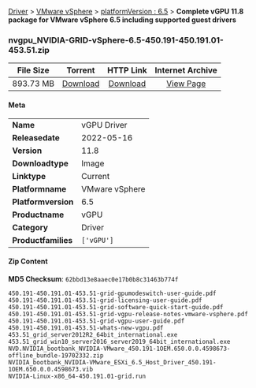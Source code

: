 
[Driver](/README.md)  >  [VMware vSphere](/index/Driver/VMware_vSphere.md)  >  [platformVersion : 6.5](/index/Driver/VMware_vSphere/6.5.md)  >  **Complete vGPU 11.8 package for VMware vSphere 6.5 including supported guest drivers**


### nvgpu_NVIDIA-GRID-vSphere-6.5-450.191-450.191.01-453.51.zip

| **File Size** | **Torrent**  | **HTTP Link** | **Internet Archive** |
|:-------------:|:------------:|:-------------:|:--------------------:|
| 893.73 MB |  [Download](https://archive.org/download/nvgpu_NVIDIA-GRID-vSphere-6.5-450.191-450.191.01-453.51.zip/nvgpu_NVIDIA-GRID-vSphere-6.5-450.191-450.191.01-453.51.zip_archive.torrent)       | [Download](https://archive.org/compress/nvgpu_NVIDIA-GRID-vSphere-6.5-450.191-450.191.01-453.51.zip) | [View Page](https://archive.org/details/nvgpu_NVIDIA-GRID-vSphere-6.5-450.191-450.191.01-453.51.zip)       |

#### Meta

<table>
<tr><td><strong>Name</strong></td><td>vGPU Driver</td></tr>
<tr><td><strong>Releasedate</strong></td><td>2022-05-16</td></tr>
<tr><td><strong>Version</strong></td><td>11.8</td></tr>
<tr><td><strong>Downloadtype</strong></td><td>Image</td></tr>
<tr><td><strong>Linktype</strong></td><td>Current</td></tr>
<tr><td><strong>Platformname</strong></td><td>VMware vSphere</td></tr>
<tr><td><strong>Platformversion</strong></td><td>6.5</td></tr>
<tr><td><strong>Productname</strong></td><td>vGPU</td></tr>
<tr><td><strong>Category</strong></td><td>Driver</td></tr>
<tr><td><strong>Productfamilies</strong></td><td><code>['vGPU']</code></td></tr>
</table>

#### Zip Content

**MD5 Checksum**: `62bbd13e8aaec0e17b0b8c31463b774f`

```text
450.191-450.191.01-453.51-grid-gpumodeswitch-user-guide.pdf
450.191-450.191.01-453.51-grid-licensing-user-guide.pdf
450.191-450.191.01-453.51-grid-software-quick-start-guide.pdf
450.191-450.191.01-453.51-grid-vgpu-release-notes-vmware-vsphere.pdf
450.191-450.191.01-453.51-grid-vgpu-user-guide.pdf
450.191-450.191.01-453.51-whats-new-vgpu.pdf
453.51_grid_server2012R2_64bit_international.exe
453.51_grid_win10_server2016_server2019_64bit_international.exe
NVD.NVIDIA_bootbank_NVIDIA-VMware_450.191-1OEM.650.0.0.4598673-offline_bundle-19702332.zip
NVIDIA_bootbank_NVIDIA-VMware_ESXi_6.5_Host_Driver_450.191-1OEM.650.0.0.4598673.vib
NVIDIA-Linux-x86_64-450.191.01-grid.run
```